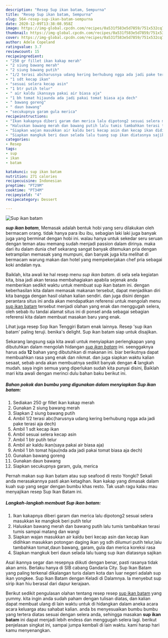 ```yaml
---
description: "Resep Sup ikan batam, Sempurna"
title: "Resep Sup ikan batam, Sempurna"
slug: 564-resep-sup-ikan-batam-sempurna
date: 2020-12-09T13:38:08.958Z
image: https://img-global.cpcdn.com/recipes/0a531f583e5d7859/751x532cq70/sup-ikan-batam-foto-resep-utama.jpg
thumbnail: https://img-global.cpcdn.com/recipes/0a531f583e5d7859/751x532cq70/sup-ikan-batam-foto-resep-utama.jpg
cover: https://img-global.cpcdn.com/recipes/0a531f583e5d7859/751x532cq70/sup-ikan-batam-foto-resep-utama.jpg
author: Adele Copeland
ratingvalue: 3.7
reviewcount: 15
recipeingredient:
- "250 gr fillet ikan kakap merah"
- "2 siung bawang merah"
- "2 siung bawang putih"
- "1/2 terasi abcharusnya udang kering berhubung ngga ada jadi pake terasi aja dech"
- "1 sdt kecap ikan"
- "sesuai selera kecap asin"
- "1 btr putih telur"
- " air kaldu ikansaya pakai air biasa aja"
- "1 bh tomat hijaunda ada jadi pakai tomat biasa aja dech"
- " bawang goreng"
- " daun bawang"
- "secukupnya garam gula merica"
recipeinstructions:
- "Ikan kakapnya diberi garam dan merica lalu dipotong2 sesuai selera masukkan ke mangkok beri putih telur"
- "Haluskan bawang merah dan bawang putih lalu tumis tambahkan terasi tumis sampai matang dan wangi"
- "Siapkan wajan masukkan air kaldu beri kecap asin dan kecap ikan didihkan masukkan potongan daging ikan yg sdh dilumuri putih telur,lalu tambahkan tomat,daun bawang, garam, gula dan merica koreksi rasa"
- "Siapkan mangkuk beri daun selada lalu tuang sup ikan diatasnya sajikan"
categories:
- Resep
tags:
- sup
- ikan
- batam

katakunci: sup ikan batam 
nutrition: 271 calories
recipecuisine: Indonesian
preptime: "PT29M"
cooktime: "PT34M"
recipeyield: "4"
recipecategory: Dessert

---
```



![Sup ikan batam](https://img-global.cpcdn.com/recipes/0a531f583e5d7859/751x532cq70/sup-ikan-batam-foto-resep-utama.jpg)

<b><i>sup ikan batam</i></b>, Memasak adalah bentuk hobi yang seru dilakukan oleh bermacam orang. tidak hanya para ibu ibu, sebagian laki laki juga banyak juga yang berminat dengan hobi ini. walau hanya untuk sekedar seru seruan dengan teman atau memang sudah menjadi passion dalam dirinya. maka dari itu dalam dunia chef sekarang sangat banyak ditemukan pria dengan ketrampilan memasak yang mumpuni, dan banyak juga kita melihat di bermacam warung makan dan hotel yang mempekerjakan chef pria sebagai koki andalan nya.

Baiklah, kita awali ke hal resep menu <i>sup ikan batam</i>. di sela sela kegiatan kita, bisa jadi akan terasa membahagiakan apabila sejenak anda memberikan sedikit waktu untuk membuat sup ikan batam ini. dengan keberhasilan kita dalam memasak makanan tersebut, dapat menjadikan diri kita bangga dengan hasil olahan kalian sendiri. dan juga disini dengan perantara situs ini anda akan mendapatkan referensi untuk mengolah menu <u>sup ikan batam</u> tersebut menjadi olahan yang enak dan menggugah selera, oleh sebab itu tandai alamat situs ini di ponsel anda sebagai sebagian referensi kita dalam membuat masakan baru yang enak.

Lihat juga resep Sop Ikan Tenggiri Batam enak lainnya. Resep &#39;sup ikan batam&#39; paling teruji. benika&#39;s delight. Sup ikan batam siap untuk disajikan.


Sekarang langsung saja kita awali untuk menyiapkan perlengkapan yang dibutuhkan dalam mengolah hidangan <u><i>sup ikan batam</i></u> ini. seenggaknya harus ada <b>12</b> bahan yang dibutuhkan di makanan ini. biar berikutnya dapat membuahkan rasa yang enak dan nikmat. dan juga siapkan waktu kalian sesaat, sebab anda akan membuatnya sedikit banyak dengan <b>4</b> langkah mudah. saya ingin semua yang diperlukan sudah kita punyai disini, Baiklah mari kita awali dengan merinci dulu bahan baku berikut ini.

<!--inarticleads1-->

##### Bahan pokok dan bumbu yang digunakan dalam menyiapkan Sup ikan batam:

1. Sediakan 250 gr fillet ikan kakap merah
1. Gunakan 2 siung bawang merah
1. Siapkan 2 siung bawang putih
1. Ambil 1/2 terasi abc(harusnya udang kering berhubung ngga ada jadi pake terasi aja dech)
1. Ambil 1 sdt kecap ikan
1. Ambil sesuai selera kecap asin
1. Ambil 1 btr putih telur
1. Ambil  air kaldu ikan(saya pakai air biasa aja)
1. Ambil 1 bh tomat hijau(nda ada jadi pakai tomat biasa aja dech)
1. Gunakan  bawang goreng
1. Gunakan  daun bawang
1. Siapkan secukupnya garam, gula, merica


Pernah makan sup ikan batam atau sup seafood di resto Yongki? Sekali anda merasakannya pasti akan ketagihan. Ikan kakap yang dimasak dalam kuah sup yang segar dengan bumbu khas resto. Tak usah ragu kalau mau menyajikan resep Sup Ikan Batam ini. 

<!--inarticleads2-->

##### Langkah-langkah membuat Sup ikan batam:

1. Ikan kakapnya diberi garam dan merica lalu dipotong2 sesuai selera masukkan ke mangkok beri putih telur
1. Haluskan bawang merah dan bawang putih lalu tumis tambahkan terasi tumis sampai matang dan wangi
1. Siapkan wajan masukkan air kaldu beri kecap asin dan kecap ikan didihkan masukkan potongan daging ikan yg sdh dilumuri putih telur,lalu tambahkan tomat,daun bawang, garam, gula dan merica koreksi rasa
1. Siapkan mangkuk beri daun selada lalu tuang sup ikan diatasnya sajikan


Asal ikannya segar dan resepnya diikuti dengan benar, pasti rasanya tidak akan amis. Berlaku hanya di SIB cabang Gandaria City. Sup Ikan Batam yang paling terkenal dikalangan turis dalam kota dan luar negeri adalah sup ikan yongkee. Sup Ikan Batam dengan Keladi di Dalamnya. Ia menyebut sup sirip ikan hiu berasal dari dapur kerajaan. 

Berikut sedikit pengulasan olahan tentang resep resep <u>sup ikan batam</u> yang yummy. kita ingin anda sudah paham dengan tulisan diatas, dan kalian dapat membuat ulang di lain waktu untuk di hidangkan dalam aneka acara acara keluarga atau sahabat kalian. anda bs menyesuaikan bumbu bumbu yang tertera diatas sesuai dengan selera anda, sehingga masakan <b>sup ikan batam</b> ini dapat menjadi lebih endess dan menggugah selera lagi. berikut penjelasan singkat ini, sampai jumpa kembali di lain waktu. kami harap hari kamu menyenangkan.
